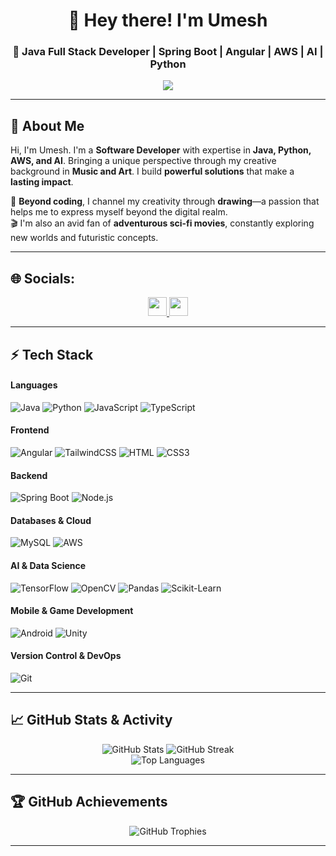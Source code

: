 <h1 align="center">👋 Hey there! I'm Umesh</h1>
<h3 align="center">
  🚀 Java Full Stack Developer | Spring Boot | Angular | AWS | AI | Python
</h3>

<p align="center">
  <img src="https://readme-typing-svg.herokuapp.com?color=%23FFD700&lines=Software+Developer+%7C+Java+%7C+Python+%7C+AWS;AI+Enthusiast+%7C+Spring+Boot+%7C+Angular;Creative+Mind+in+Tech+%7C+Sci-Fi+Fan&center=true&width=500">
</p>

---

## 🌟 **About Me**
Hi, I'm Umesh. I'm a **Software Developer** with expertise in **Java, Python, AWS, and AI**. Bringing a unique perspective through my creative background in **Music and Art**. I build **powerful solutions** that make a **lasting impact**.  

🎨 **Beyond coding**, I channel my creativity through **drawing**—a passion that helps me to express myself beyond the digital realm.  
🎬 I'm also an avid fan of **adventurous sci-fi movies**, constantly exploring new worlds and futuristic concepts.  

---
## 🌐 **Socials:**
<p align="center">
  <a href="[https://linkedin.com/in/your-profile](https://www.linkedin.com/in/umesh-desaboina-555b761a2/)" target="blank">
    <img src="https://img.shields.io/badge/LinkedIn-blue?style=for-the-badge&logo=linkedin" height="30"/>

  <a href="mailto:umeshd1503@gmail.com">
    <img src="https://img.shields.io/badge/Email-red?style=for-the-badge&logo=gmail" height="30"/>
  </a>
</p>

---
## ⚡ **Tech Stack**
#### **Languages**
![Java](https://img.shields.io/badge/Java-ED8B00?style=for-the-badge&logo=java&logoColor=white) ![Python](https://img.shields.io/badge/Python-3776AB?style=for-the-badge&logo=python&logoColor=white) ![JavaScript](https://img.shields.io/badge/JavaScript-F7DF1E?style=for-the-badge&logo=javascript&logoColor=black) ![TypeScript](https://img.shields.io/badge/TypeScript-007ACC?style=for-the-badge&logo=typescript&logoColor=white)

#### **Frontend**
![Angular](https://img.shields.io/badge/Angular-DD0031?style=for-the-badge&logo=angular&logoColor=white) ![TailwindCSS](https://img.shields.io/badge/Tailwind_CSS-38B2AC?style=for-the-badge&logo=tailwind-css&logoColor=white) ![HTML](https://img.shields.io/badge/HTML5-E34F26?style=for-the-badge&logo=html5&logoColor=white) ![CSS3](https://img.shields.io/badge/CSS3-1572B6?style=for-the-badge&logo=css3&logoColor=white)

#### **Backend**
![Spring Boot](https://img.shields.io/badge/Spring_Boot-6DB33F?style=for-the-badge&logo=spring-boot&logoColor=white) ![Node.js](https://img.shields.io/badge/Node.js-43853D?style=for-the-badge&logo=node.js&logoColor=white)

#### **Databases & Cloud**
![MySQL](https://img.shields.io/badge/MySQL-4479A1?style=for-the-badge&logo=mysql&logoColor=white) ![AWS](https://img.shields.io/badge/AWS-FF9900?style=for-the-badge&logo=amazonaws&logoColor=white)

#### **AI & Data Science**
![TensorFlow](https://img.shields.io/badge/TensorFlow-FF6F00?style=for-the-badge&logo=tensorflow&logoColor=white) ![OpenCV](https://img.shields.io/badge/OpenCV-5C3EE8?style=for-the-badge&logo=opencv&logoColor=white) ![Pandas](https://img.shields.io/badge/Pandas-150458?style=for-the-badge&logo=pandas&logoColor=white) ![Scikit-Learn](https://img.shields.io/badge/Scikit_Learn-F7931E?style=for-the-badge&logo=scikit-learn&logoColor=white)

#### **Mobile & Game Development**
![Android](https://img.shields.io/badge/Android-3DDC84?style=for-the-badge&logo=android&logoColor=white) ![Unity](https://img.shields.io/badge/Unity-000000?style=for-the-badge&logo=unity&logoColor=white)

#### **Version Control & DevOps**
![Git](https://img.shields.io/badge/Git-F05032?style=for-the-badge&logo=git&logoColor=white)

---
## 📈 **GitHub Stats & Activity**
<p align="center">
  <img src="https://github-readme-stats.vercel.app/api?username=umeshd116&show_icons=true&theme=radical" alt="GitHub Stats" />
  <img src="https://github-readme-streak-stats.herokuapp.com/?user=umeshd116&theme=radical" alt="GitHub Streak" />
  <br>
  <img src="https://github-readme-stats.vercel.app/api/top-langs/?username=umeshd116&layout=compact&theme=radical" alt="Top Languages" />
</p>

---

## 🏆 **GitHub Achievements**
<p align="center">
  <img src="https://github-profile-trophy.vercel.app/?username=your-github-username&theme=radical&no-bg=true&no-frame=true" alt="GitHub Trophies" />
</p>

---

